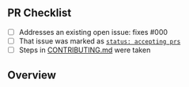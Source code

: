 <!-- 👋 Hi, thanks for sending a PR to test-dsa! 💖.
Please fill out all fields below and make sure each item is true and [x] checked.
Otherwise we may not be able to review your PR. -->

## PR Checklist

- [ ] Addresses an existing open issue: fixes #000
- [ ] That issue was marked as [`status: accepting prs`](https://github.com/hiimnhan/test-dsa/issues?q=is%3Aopen+is%3Aissue+label%3A%22status%3A+accepting+prs%22)
- [ ] Steps in [CONTRIBUTING.md](https://github.com/hiimnhan/test-dsa/blob/main/.github/CONTRIBUTING.md) were taken

## Overview

<!-- Description of what is changed and how the code change does that. -->
